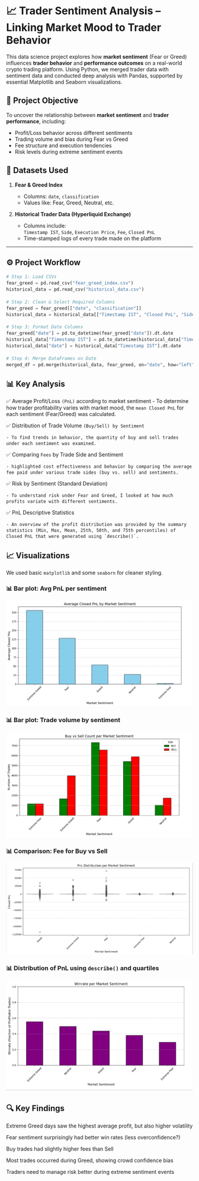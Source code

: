 # 📈 Trader Sentiment Analysis – Linking Market Mood to Trader Behavior

This data science project explores how **market sentiment** (Fear or Greed) influences **trader behavior** and **performance outcomes** on a real-world crypto trading platform. Using Python, we merged trader data with sentiment data and conducted deep analysis with Pandas, supported by essential Matplotlib and Seaborn visualizations.




## 🎯 Project Objective

To uncover the relationship between **market sentiment** and **trader performance**, including:
- Profit/Loss behavior across different sentiments
- Trading volume and bias during Fear vs Greed
- Fee structure and execution tendencies
- Risk levels during extreme sentiment events



## 📁 Datasets Used

1. **Fear & Greed Index**  
   - Columns: `date`, `classification`  
   - Values like: Fear, Greed, Neutral, etc.

2. **Historical Trader Data (Hyperliquid Exchange)**  
   - Columns include:  
     `Timestamp IST`, `Side`, `Execution Price`, `Fee`, `Closed PnL`  
   - Time-stamped logs of every trade made on the platform

---

## ⚙️ Project Workflow

```python
# Step 1: Load CSVs
fear_greed = pd.read_csv("fear_greed_index.csv")
historical_data = pd.read_csv("historical_data.csv")

# Step 2: Clean & Select Required Columns
fear_greed = fear_greed[["date", "classification"]]
historical_data = historical_data[["Timestamp IST", "Closed PnL", "Side", "Execution Price", "Fee"]]

# Step 3: Format Date Columns
fear_greed["date"] = pd.to_datetime(fear_greed["date"]).dt.date
historical_data["Timestamp IST"] = pd.to_datetime(historical_data["Timestamp IST"], errors="coerce")
historical_data["date"] = historical_data["Timestamp IST"].dt.date

# Step 4: Merge DataFrames on Date
merged_df = pd.merge(historical_data, fear_greed, on="date", how="left")

```
## 📊 Key Analysis

✅ Average Profit/Loss `(PnL)` according to market sentiment
    - To determine how trader profitability varies with market mood, the `mean Closed PnL` for each sentiment (Fear/Greed) was calculated.

✅ Distribution of Trade Volume `(Buy/Sell) by Sentiment`
    
    - To find trends in behavior, the quantity of buy and sell trades under each sentiment was examined.

✅ Comparing `Fees` by Trade Side and Sentiment

    - highlighted cost effectiveness and behavior by comparing the average fee paid under various trade sides (buy vs. sell) and sentiments.

✅ Risk by Sentiment (Standard Deviation)
    
    - To understand risk under Fear and Greed, I looked at how much profits variate with different sentiments.

✅ PnL Descriptive Statistics

    - An overview of the profit distribution was provided by the summary statistics (Min, Max, Mean, 25th, 50th, and 75th percentiles) of Closed PnL that were generated using `describe()`.





## 📈 Visualizations

We used basic `matplotlib` and some `seaborn` for cleaner styling.

### 📊 Bar plot: Avg PnL per sentiment
![Average PnL](images/avg_pnl_per_sentiment.png)

### 📊 Bar plot: Trade volume by sentiment
![Trade Volume](images/trade_volume_by_sentiment.png)

### 📊 Comparison: Fee for Buy vs Sell
![PnL Distribution](images/PnL_Distribution_per_Market_Sentiment.png)

### 📊 Distribution of PnL using `describe()` and quartiles
![PnL Distribution](images/Winrate_per_Market_Sentiment.png)


## 🔍 Key Findings
Extreme Greed days saw the highest average profit, but also higher volatility

Fear sentiment surprisingly had better win rates (less overconfidence?)

Buy trades had slightly higher fees than Sell

Most trades occurred during Greed, showing crowd confidence bias

Traders need to manage risk better during extreme sentiment events
